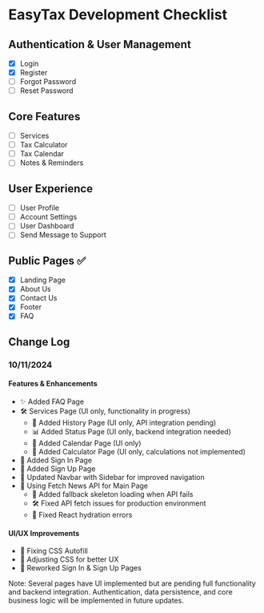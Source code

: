 # EasyTax Development Checklist

## Authentication & User Management

- [x] Login
- [x] Register
- [ ] Forgot Password
- [ ] Reset Password

## Core Features

- [ ] Services
- [ ] Tax Calculator
- [ ] Tax Calendar
- [ ] Notes & Reminders

## User Experience

- [ ] User Profile
- [ ] Account Settings
- [ ] User Dashboard
- [ ] Send Message to Support

## Public Pages ✅

- [x] Landing Page
- [x] About Us
- [x] Contact Us
- [x] Footer
- [x] FAQ

## Change Log

### 10/11/2024

#### Features & Enhancements

- ✨ Added FAQ Page
- 🛠️ Services Page (UI only, functionality in progress)
  - 📜 Added History Page (UI only, API integration pending)
  - 📊 Added Status Page (UI only, backend integration needed)
  - 📅 Added Calendar Page (UI only)
  - 🧮 Added Calculator Page (UI only, calculations not implemented)
- 🔐 Added Sign In Page
- 📝 Added Sign Up Page
- 📐 Updated Navbar with Sidebar for improved navigation
- 🔄 Using Fetch News API for Main Page
  - 🔧 Added fallback skeleton loading when API fails
  - 🛠️ Fixed API fetch issues for production environment
  - 🐛 Fixed React hydration errors

#### UI/UX Improvements

- 🎨 Fixing CSS Autofill
- 📱 Adjusting CSS for better UX
- 🎨 Reworked Sign In & Sign Up Pages

Note: Several pages have UI implemented but are pending full functionality and backend integration. Authentication, data persistence, and core business logic will be implemented in future updates.

